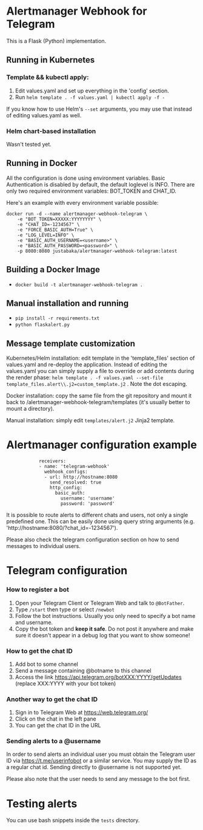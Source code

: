 # Alertmanager Webhook for Telegram
This is a Flask (Python) implementation.

## Running in Kubernetes
### Template && kubectl apply:
1. Edit values.yaml and set up everything in the 'config' section.
2. Run `helm template . -f values.yaml | kubectl apply -f -`

If you know how to use Helm's `--set` arguments, you may use that instead of editing values.yaml as well.

### Helm chart-based installation
Wasn't tested yet.

## Running in Docker
All the configuration is done using environment variables. Basic Authentication is disabled by default, the default loglevel is INFO. There are only two required environment variables: BOT_TOKEN and CHAT_ID. 
  
  Here's an example with every environment variable possible:

    docker run -d --name alertmanager-webhook-telegram \
    	-e "BOT_TOKEN=XXXXX:YYYYYYYY" \
    	-e "CHAT_ID=-1234567" \
    	-e "FORCE_BASIC_AUTH=True" \
    	-e "LOG_LEVEL=INFO" \
    	-e "BASIC_AUTH_USERNAME=<username>" \
    	-e "BASIC_AUTH_PASSWORD=<password>" \
    	-p 8080:8080 justabaka/alertmanager-webhook-telegram:latest

## Building a Docker Image 
* `docker build -t alertmanager-webhook-telegram .`

## Manual installation and running
* `pip install -r requirements.txt`
* `python flaskalert.py`

## Message template customization
Kubernetes/Helm installation: edit template in the 'template_files' section of values.yaml and re-deploy the application.
Instead of editing the values.yaml you can simply supply a file to override or add contents during the render phase: `helm template . -f values.yaml --set-file template_files.alert\\.j2=custom_template.j2` . Note the dot escaping.

Docker installation: copy the same file from the git repository and mount it back to /alertmanager-webhook-telegram/templates (it's usually better to mount a directory).

Manual installation: simply edit `templates/alert.j2` Jinja2 template.

Alertmanager configuration example
==================================

                receivers:
                - name: 'telegram-webhook'
                  webhook_configs:
                  - url: http://hostname:8080
                    send_resolved: true
                    http_config:
                      basic_auth:
                        username: 'username'
                        password: 'password'

It is possible to route alerts to different chats and users, not only a single predefined one. This can be easily done using query string arguments (e.g. 'http://hostname:8080/?chat_id=-1234567').

Please also check the telegram configuration section on how to send messages to individual users.

Telegram configuration
==================================

### How to register a bot
1. Open your Telegram Client or Telegram Web and talk to `@BotFather`.
2. Type `/start` then type or select `/newbot`
3. Follow the bot instructions. Usually you only need to specify a bot name and username.
4. Copy the bot token and **keep it safe**. Do not post it anywhere and make sure it doesn't appear in a debug log that you want to show someone!

### How to get the chat ID
1. Add bot to some channel
2. Send a message containing @botname to this channel
3. Access the link https://api.telegram.org/botXXX:YYYY/getUpdates (replace XXX:YYYY with your bot token)

### Another way to get the chat ID
1. Sign in to Telegram Web at https://web.telegram.org/
2. Click on the chat in the left pane
3. You can get the chat ID in the URL

### Sending alerts to a @username
In order to send alerts an individual user you must obtain the Telegram user ID via https://t.me/userinfobot or a similar service. You may supply the ID as a regular chat id. Sending directly to @username is not supported yet.

Please also note that the user needs to send any message to the bot first.

Testing alerts
===============
You can use bash snippets inside the `tests` directory.
